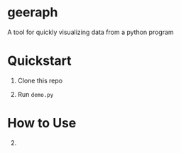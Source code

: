 # geeraph

A tool for quickly visualizing data from a python program

# Quickstart

1. Clone this repo

2. Run `demo.py` 

# How to Use



2.
